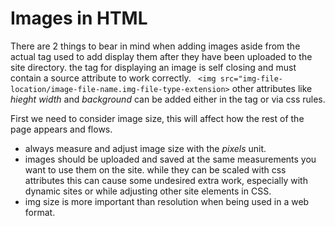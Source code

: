 # Images in HTML

There are 2 things to bear in mind when adding images aside from the actual tag used to add display them after they have been uploaded to the site directory. the tag for displaying an image is self closing and must contain a source attribute to work correctly. ` <img src="img-file-location/image-file-name.img-file-type-extension>` other attributes like *hieght* *width* and *background* can be added either in the tag or via css rules. 

First we need to consider image size, this will affect how the rest of the page appears and flows.
- always measure and adjust image size with the *pixels* unit. 
- images should be uploaded and saved at the same measurements you want to use them on the site. while they can be scaled with css attributes this can cause some undesired extra work, especially with dynamic sites or while adjusting other site elements in CSS. 
- img size is more important than resolution when being used in a web format.
